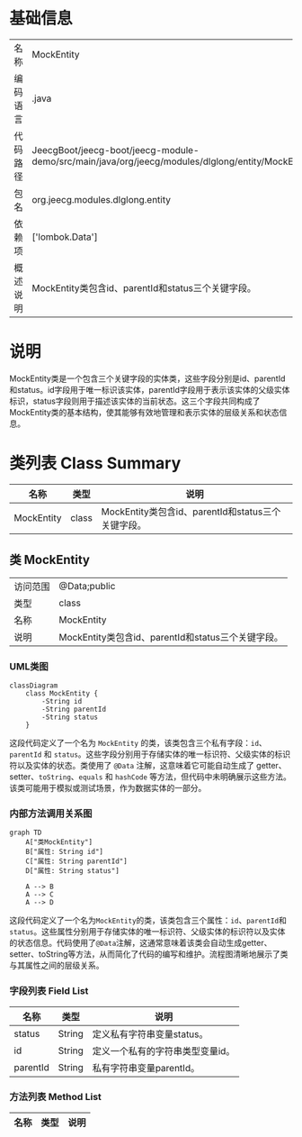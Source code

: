 # 基础信息

|      |      |
|------|------|
| 名称 | MockEntity |
| 编码语言 | .java |
| 代码路径 | JeecgBoot/jeecg-boot/jeecg-module-demo/src/main/java/org/jeecg/modules/dlglong/entity/MockEntity.java |
| 包名 | org.jeecg.modules.dlglong.entity |
| 依赖项 | ['lombok.Data'] |
| 概述说明 | MockEntity类包含id、parentId和status三个关键字段。 |

# 说明

MockEntity类是一个包含三个关键字段的实体类，这些字段分别是id、parentId和status。id字段用于唯一标识该实体，parentId字段用于表示该实体的父级实体标识，status字段则用于描述该实体的当前状态。这三个字段共同构成了MockEntity类的基本结构，使其能够有效地管理和表示实体的层级关系和状态信息。

# 类列表 Class Summary

| 名称   | 类型  | 说明 |
|-------|------|-------------|
| MockEntity | class | MockEntity类包含id、parentId和status三个关键字段。 |



## 类 MockEntity

|      |      |
|------|------|
| 访问范围 | @Data;public |
| 类型 | class |
| 名称 | MockEntity |
| 说明 | MockEntity类包含id、parentId和status三个关键字段。 |


### UML类图

```mermaid
classDiagram
    class MockEntity {
        -String id
        -String parentId
        -String status
    }
```

这段代码定义了一个名为 `MockEntity` 的类，该类包含三个私有字段：`id`、`parentId` 和 `status`。这些字段分别用于存储实体的唯一标识符、父级实体的标识符以及实体的状态。类使用了 `@Data` 注解，这意味着它可能自动生成了 getter、setter、`toString`、`equals` 和 `hashCode` 等方法，但代码中未明确展示这些方法。该类可能用于模拟或测试场景，作为数据实体的一部分。


### 内部方法调用关系图

```mermaid
graph TD
    A["类MockEntity"]
    B["属性: String id"]
    C["属性: String parentId"]
    D["属性: String status"]

    A --> B
    A --> C
    A --> D
```

这段代码定义了一个名为`MockEntity`的类，该类包含三个属性：`id`、`parentId`和`status`。这些属性分别用于存储实体的唯一标识符、父级实体的标识符以及实体的状态信息。代码使用了`@Data`注解，这通常意味着该类会自动生成getter、setter、toString等方法，从而简化了代码的编写和维护。流程图清晰地展示了类与其属性之间的层级关系。

### 字段列表 Field List

| 名称  | 类型  | 说明 |
|-------|-------|------|
| status | String | 定义私有字符串变量status。 |
| id | String | 定义一个私有的字符串类型变量id。 |
| parentId | String | 私有字符串变量parentId。 |

### 方法列表 Method List

| 名称  | 类型  | 说明 |
|-------|-------|------|




